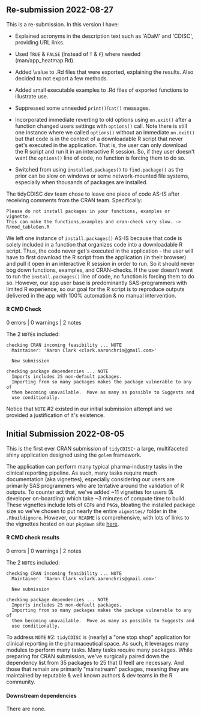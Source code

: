 ## Re-submission 2022-08-27
This is a re-submission. In this version I have:

* Explained acronyms in the description text such as 'ADaM' and 'CDISC', providing URL links.
  
* Used `TRUE` & `FALSE` (instead of `T` & `F`) where needed (man/app_heatmap.Rd).

* Added \value to .Rd files that were exported, explaining the results. Also decided to not export a few methods.

* Added small executable examples to .Rd files of exported functions to illustrate use.

* Suppressed some unneeded `print()`/`cat()` messages.

* Incorporated immediate reverting to old options using `on.exit()` after a function changed users settings with `options()` call. Note there is still one instance where we called `options()` without an immediate `on.exit()` but that code is in the context of a downloadable R script that never get's executed in the application. That is, the user can only download the R script and run it in an interactive R session. So, if they user doesn't want the `options()` line of code, no function is forcing them to do so.

* Switched from using `installed.packages()` to `find.package()` as the prior can be slow on windows or some network-mounted file systems, especially when thousands of packages are installed.

The tidyCDISC dev team chose to leave one piece of code AS-IS after receiving comments from the CRAN team. Specifically:
```
Please do not install packages in your functions, examples or vignette.
This can make the functions,examples and cran-check very slow. ->
R/mod_tableGen.R
```

We left one instance of `install.packages()` AS-IS because that code is solely included in a function that organizes code into a downloadable R script. Thus, the code never get's executed in the application - the user will have to first download the R script from the application (in their browser) and pull it open in an interactive R session in order to run. So it should never bog down functions, examples, and CRAN-checks. If the user doesn't want to run the `install.packages()` line of code, no function is forcing them to do so. However, our app user base is predominantly SAS-programmers with limited R experience, so our goal for the R script is to reproduce outputs delivered in the app with 100% automation & no manual intervention.
  
#### R CMD Check
0 errors | 0 warnings | 2 notes

The 2 `NOTE`s included:
```
checking CRAN incoming feasibility ... NOTE
  Maintainer: 'Aaron Clark <clark.aaronchris@gmail.com>'
  
  New submission

checking package dependencies ... NOTE
  Imports includes 25 non-default packages.
  Importing from so many packages makes the package vulnerable to any of
  them becoming unavailable.  Move as many as possible to Suggests and
  use conditionally.
```

Notice that `NOTE` #2 existed in our initial submission attempt and we provided a justification of it's existence.

## Initial Submission 2022-08-05
This is the first ever CRAN submission of `tidyCDISC`- a large, multifaceted shiny application designed using the `golem` framework.

The application can perform many typical pharma-industry tasks in the clinical reporting pipeline. As such, many tasks require much documentation (aka vignettes), especially considering our users are primarily SAS programmers who are tentative around the validation of R outputs. To counter act that, we've added ~11 vignettes for users (& developer on-boarding) which take ~3 minutes of compute time to build. These vignettes include lots of `GIF`s and `PNG`s, bloating the installed package size so we've chosen to put nearly the entire `vignettes/` folder in the `.Rbuildignore`. However, our `README` is comprehensive, with lots of links to the vignettes hosted on our `pkgdown` site [here](https://biogen-inc.github.io/tidyCDISC/).

#### R CMD check results
0 errors | 0 warnings | 2 notes

The 2 `NOTE`s included:
```
checking CRAN incoming feasibility ... NOTE
  Maintainer: 'Aaron Clark <clark.aaronchris@gmail.com>'
  
  New submission

checking package dependencies ... NOTE
  Imports includes 25 non-default packages.
  Importing from so many packages makes the package vulnerable to any of
  them becoming unavailable.  Move as many as possible to Suggests and
  use conditionally.
```

To address `NOTE` #2: `tidyCDISC` is (nearly) a "one stop shop" application for clinical reporting in the pharmaceutical space. As such, it leverages many modules to perform many tasks. Many tasks require many packages. While preparing for CRAN submission, we've surgically paired down the dependency list from 35 packages to 25 that (I feel) are necessary. And those that remain are primarily "mainstream" packages, meaning they are maintained by reputable & well known authors & dev teams in the R community.


    
#### Downstream dependencies
There are none.




